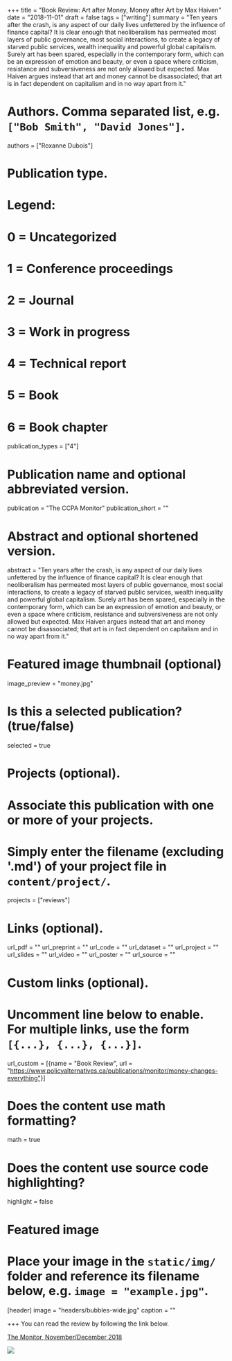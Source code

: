 +++
title = "Book Review: Art after Money, Money after Art by Max Haiven"
date = "2018-11-01"
draft = false
tags = ["writing"]
summary = "Ten years after the crash, is any aspect of our daily lives unfettered by the influence of finance capital? It is clear enough that neoliberalism has permeated most layers of public governance, most social interactions, to create a legacy of starved public services, wealth inequality and powerful global capitalism. Surely art has been spared, especially in the contemporary form, which can be an expression of emotion and beauty, or even a space where criticism, resistance and subversiveness are not only allowed but expected. Max Haiven argues instead that art and money cannot be disassociated; that art is in fact dependent on capitalism and in no way apart from it."


# Authors. Comma separated list, e.g. `["Bob Smith", "David Jones"]`.
authors = ["Roxanne Dubois"]

# Publication type.
# Legend:
# 0 = Uncategorized
# 1 = Conference proceedings
# 2 = Journal
# 3 = Work in progress
# 4 = Technical report
# 5 = Book
# 6 = Book chapter
publication_types = ["4"]

# Publication name and optional abbreviated version.
publication = "The CCPA Monitor"
publication_short = ""

# Abstract and optional shortened version.
abstract = "Ten years after the crash, is any aspect of our daily lives unfettered by the influence of finance capital? It is clear enough that neoliberalism has permeated most layers of public governance, most social interactions, to create a legacy of starved public services, wealth inequality and powerful global capitalism. Surely art has been spared, especially in the contemporary form, which can be an expression of emotion and beauty, or even a space where criticism, resistance and subversiveness are not only allowed but expected. Max Haiven argues instead that art and money cannot be disassociated; that art is in fact dependent on capitalism and in no way apart from it."

# Featured image thumbnail (optional)
image_preview = "money.jpg"

# Is this a selected publication? (true/false)
selected = true

# Projects (optional).
#   Associate this publication with one or more of your projects.
#   Simply enter the filename (excluding '.md') of your project file in `content/project/`.
projects = ["reviews"]

# Links (optional).
url_pdf = ""
url_preprint = ""
url_code = ""
url_dataset = ""
url_project = ""
url_slides = ""
url_video = ""
url_poster = ""
url_source = ""

# Custom links (optional).
#   Uncomment line below to enable. For multiple links, use the form `[{...}, {...}, {...}]`.
 url_custom = [{name = "Book Review", url = "https://www.policyalternatives.ca/publications/monitor/money-changes-everything"}]

# Does the content use math formatting?
math = true

# Does the content use source code highlighting?
highlight = false

# Featured image
# Place your image in the `static/img/` folder and reference its filename below, e.g. `image = "example.jpg"`.
[header]
image = "headers/bubbles-wide.jpg"
caption = ""

+++
You can read the review by following the link below.

[The Monitor, November/December 2018](https://www.policyalternatives.ca/publications/monitor/money-changes-everything)

![](/img/money.jpg)
